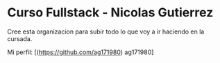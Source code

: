 # Curso Fullstack - Nicolas Gutierrez

Cree esta organizacion para subir todo lo que voy a ir haciendo en la cursada.

Mi perfil: [(https://github.com/ag171980) ag171980]
